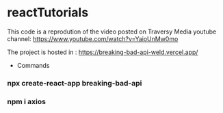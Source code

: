 # reactTutorials

This code is a reprodution of the video posted on Traversy Media youtube channel: https://www.youtube.com/watch?v=YaioUnMw0mo

The project is hosted in : https://breaking-bad-api-weld.vercel.app/

- Commands

### npx create-react-app breaking-bad-api

### npm i axios
